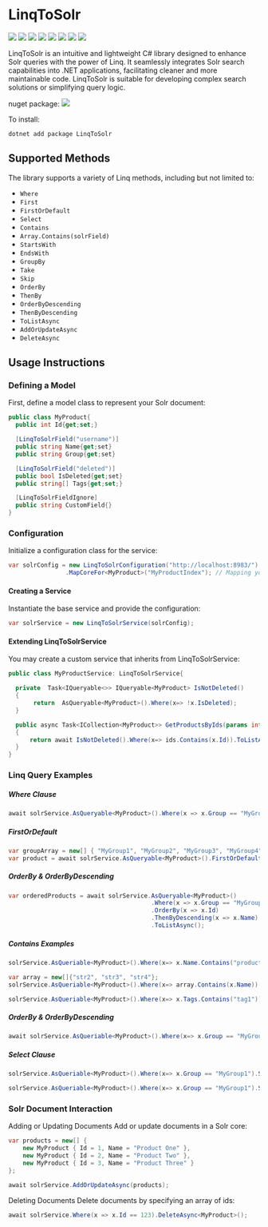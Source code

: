 # LinqToSolr

![](https://img.shields.io/badge/net8.0-compatible-green.svg) ![](https://img.shields.io/badge/netstandard2.1-compatible-green.svg) ![](https://img.shields.io/badge/netstandard2.0-compatible-green.svg) ![](https://img.shields.io/badge/netstandard1.6-compatible-green.svg) ![](https://img.shields.io/badge/netstandard1.3-compatible-green.svg) ![](https://img.shields.io/badge/netstandard1.2-compatible-green.svg) ![](https://img.shields.io/badge/netstandard1.1-compatible-green.svg) ![](https://img.shields.io/badge/net45-compatible-green.svg)

LinqToSolr is an intuitive and lightweight C# library designed to enhance Solr queries with the power of Linq. It seamlessly integrates Solr search capabilities into .NET applications, facilitating cleaner and more maintainable code. LinqToSolr is suitable for developing complex search solutions or simplifying query logic.

nuget package:
[![](https://img.shields.io/badge/nuget.org-package-blue.svg)](https://www.nuget.org/packages/LinqToSolr/)

To install:

```dotnet
dotnet add package LinqToSolr
```

## Supported Methods

The library supports a variety of Linq methods, including but not limited to:

- `Where`
- `First`
- `FirstOrDefault`
- `Select`
- `Contains`
- `Array.Contains(solrField)`
- `StartsWith`
- `EndsWith`
- `GroupBy`
- `Take`
- `Skip`
- `OrderBy`
- `ThenBy`
- `OrderByDescending`
- `ThenByDescending`
- `ToListAsync`
- `AddOrUpdateAsync`
- `DeleteAsync`

## Usage Instructions

### Defining a Model

First, define a model class to represent your Solr document:

```csharp
public class MyProduct{
  public int Id{get;set;}

  [LinqToSolrField("username")]
  public string Name{get;set}
  public string Group{get;set}

  [LinqToSolrField("deleted")]
  public bool IsDeleted{get;set}
  public string[] Tags{get;set;}

  [LinqToSolrFieldIgnore]
  public string CustomField{}
}
```

### Configuration

Initialize a configuration class for the service:

```csharp
var solrConfig = new LinqToSolrConfiguration("http://localhost:8983/") // URL to Solr instance, if solr has different location (not under/solr) set it to  http://localhost:8983/somecustomlocation
                .MapCoreFor<MyProduct>("MyProductIndex"); // Mapping your model to Solr Index
```

#### Creating a Service

Instantiate the base service and provide the configuration:

```csharp
var solrService = new LinqToSolrService(solrConfig);
```

#### Extending LinqToSolrService

You may create a custom service that inherits from LinqToSolrService:

```csharp
public class MyProductService: LinqToSolrService{

  private  Task<IQueryable<>> IQueryable<MyProduct> IsNotDeleted()
  {
       return  AsQueryable<MyProduct>().Where(x=> !x.IsDeleted);
  }

  public async Task<ICollection<MyProduct>> GetProductsByIds(params int[] ids)
  {
      return await IsNotDeleted().Where(x=> ids.Contains(x.Id)).ToListAsync();
  }
}
```

### Linq Query Examples

##### Where Clause

```csharp
await solrService.AsQueryable<MyProduct>().Where(x => x.Group == "MyGroup1").ToListAsync();
```

##### FirstOrDefault

```csharp
var groupArray = new[] { "MyGroup1", "MyGroup2", "MyGroup3", "MyGroup4" };
var product = await solrService.AsQueryable<MyProduct>().FirstOrDefault(x => x.Id == 123);
```

##### OrderBy & OrderByDescending

```csharp
var orderedProducts = await solrService.AsQueryable<MyProduct>()
                                        .Where(x => x.Group == "MyGroup1")
                                        .OrderBy(x => x.Id)
                                        .ThenByDescending(x => x.Name)
                                        .ToListAsync();
```

##### Contains Examples

```csharp
solrService.AsQueriable<MyProduct>().Where(x=> x.Name.Contains("productName")).ToList();
```

```csharp
var array = new[]{"str2", "str3", "str4"};
solrService.AsQueriable<MyProduct>().Where(x=> array.Contains(x.Name)).ToList();
```

```csharp
solrService.AsQueriable<MyProduct>().Where(x=> x.Tags.Contains("tag1")).ToList();
```

##### OrderBy & OrderByDescending

```csharp
await solrService.AsQueriable<MyProduct>().Where(x=> x.Group == "MyGroup1").OrderBy(x=>x.Id).ThenByDescending(x=>x.Name).ToListAsync();
```

##### Select Clause

```csharp
solrService.AsQueriable<MyProduct>().Where(x=> x.Group == "MyGroup1").Select(x=x.Name).ToList();
```

```csharp
solrService.AsQueriable<MyProduct>().Where(x=> x.Group == "MyGroup1").Select(x=x new {x.Name, x.Group}).ToList();
```

### Solr Document Interaction

Adding or Updating Documents
Add or update documents in a Solr core:

```csharp
var products = new[] {
    new MyProduct { Id = 1, Name = "Product One" },
    new MyProduct { Id = 2, Name = "Product Two" },
    new MyProduct { Id = 3, Name = "Product Three" }
};

await solrService.AddOrUpdateAsync(products);
```

Deleting Documents
Delete documents by specifying an array of ids:

```csharp
await solrService.Where(x => x.Id == 123).DeleteAsync<MyProduct>();
```
